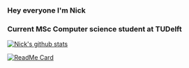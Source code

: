 ### Hey everyone I'm Nick

### Current MSc Computer science student at TUDelft

[![Nick's github stats](https://github-readme-stats.vercel.app/api?username=nicktehrany&count_private=true&theme=merko)](https://github.com/anuraghazra/github-readme-stats)

[![ReadMe Card](https://github-readme-stats.vercel.app/api/pin/?username=nicktehrany&repo=nicktehrany.github.io)](https://github.com/anuraghazra/github-readme-stats)